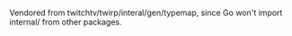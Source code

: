 Vendored from twitchtv/twirp/interal/gen/typemap, since Go won't import
internal/ from other packages.
